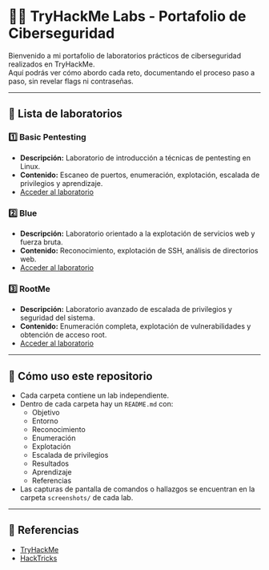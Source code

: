 # 🧑‍💻 TryHackMe Labs - Portafolio de Ciberseguridad

Bienvenido a mi portafolio de laboratorios prácticos de ciberseguridad realizados en TryHackMe.  
Aquí podrás ver cómo abordo cada reto, documentando el proceso paso a paso, sin revelar flags ni contraseñas.

---

## 📂 Lista de laboratorios

### 1️⃣ Basic Pentesting
- **Descripción:** Laboratorio de introducción a técnicas de pentesting en Linux.
- **Contenido:** Escaneo de puertos, enumeración, explotación, escalada de privilegios y aprendizaje.
- [Acceder al laboratorio](./basic-pentesting/README.md)

### 2️⃣ Blue
- **Descripción:** Laboratorio orientado a la explotación de servicios web y fuerza bruta.
- **Contenido:** Reconocimiento, explotación de SSH, análisis de directorios web.
- [Acceder al laboratorio](./blue/README.md)

### 3️⃣ RootMe
- **Descripción:** Laboratorio avanzado de escalada de privilegios y seguridad del sistema.
- **Contenido:** Enumeración completa, explotación de vulnerabilidades y obtención de acceso root.
- [Acceder al laboratorio](./rootme/README.md)

---

## 📖 Cómo uso este repositorio
- Cada carpeta contiene un lab independiente.
- Dentro de cada carpeta hay un `README.md` con:
  - Objetivo
  - Entorno
  - Reconocimiento
  - Enumeración
  - Explotación
  - Escalada de privilegios
  - Resultados
  - Aprendizaje
  - Referencias
- Las capturas de pantalla de comandos o hallazgos se encuentran en la carpeta `screenshots/` de cada lab.

---

## 🔗 Referencias
- [TryHackMe](https://tryhackme.com)
- [HackTricks](https://book.hacktricks.xyz/)
